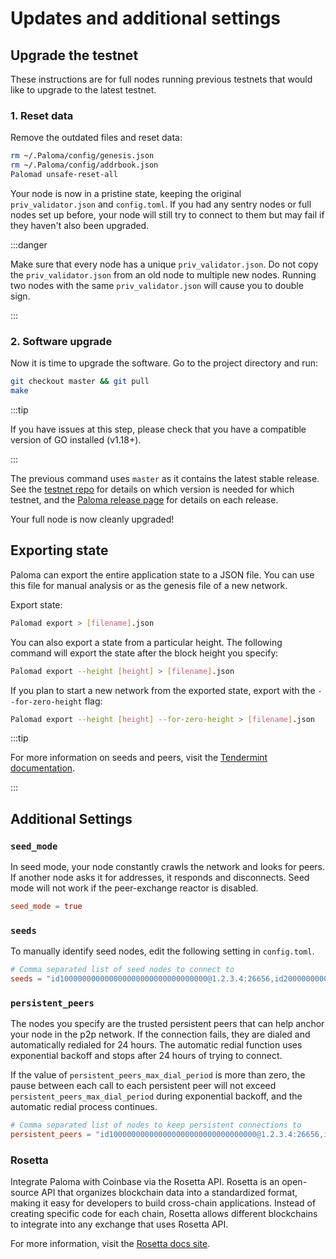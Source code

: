 # Updates and additional settings

## Upgrade the testnet

These instructions are for full nodes running previous testnets that 
would like to upgrade to the latest testnet.

### 1. Reset data

Remove the outdated files and reset data:

```bash
rm ~/.Paloma/config/genesis.json
rm ~/.Paloma/config/addrbook.json
Palomad unsafe-reset-all
```

Your node is now in a pristine state, keeping the original `priv_validator.json` 
and `config.toml`. If you had any sentry nodes or full nodes set up before, 
your node will still try to connect to them but may fail if they haven't also been upgraded.

:::danger

Make sure that every node has a unique `priv_validator.json`. Do not copy 
the `priv_validator.json` from an old node to multiple new nodes. Running 
two nodes with the same `priv_validator.json` will cause you to double sign. 

:::

### 2. Software upgrade

Now it is time to upgrade the software. Go to the project directory and run:

```bash
git checkout master && git pull
make
```

:::tip

If you have issues at this step, please check that you have a compatible 
version of GO installed (v1.18+).

:::

The previous command uses `master` as it contains the latest stable release. 
See the [testnet repo](https://github.com/palomachain/testnet) for details 
on which version is needed for which testnet, and the 
[Paloma release page](https://github.com/palomachain/testnet/releases) for details on each release.

Your full node is now cleanly upgraded!

## Exporting state

Paloma can export the entire application state to a JSON file. You can use 
this file for manual analysis or as the genesis file of a new network.

Export state:

```bash
Palomad export > [filename].json
```

You can also export a state from a particular height. The following 
command will export the state after the block height you specify:

```bash
Palomad export --height [height] > [filename].json
```

If you plan to start a new network from the exported state, export 
with the `--for-zero-height` flag:

```bash
Palomad export --height [height] --for-zero-height > [filename].json
```


:::tip

For more information on seeds and peers, visit the 
[Tendermint documentation](https://github.com/tendermint/tendermint/blob/master/docs/tendermint-core/using-tendermint.md#peers).

:::


## Additional Settings

### `seed_mode`

In seed mode, your node constantly crawls the network and looks 
for peers. If another node asks it for addresses, it responds and 
disconnects. Seed mode will not work if the peer-exchange reactor is 
disabled.

```toml
seed_mode = true
```

### `seeds`

To manually identify seed nodes, edit the following setting in `config.toml`.

```toml
# Comma separated list of seed nodes to connect to
seeds = "id100000000000000000000000000000000@1.2.3.4:26656,id200000000000000000000000000000000@2.3.4.5:4444"
```

### `persistent_peers`

The nodes you specify are the trusted persistent peers that can 
help anchor your node in the p2p network. If the connection fails, 
they are dialed and automatically redialed for 24 hours. 
The automatic redial function uses exponential backoff and stops after 
24 hours of trying to connect.

If the value of `persistent_peers_max_dial_period` is more than zero, 
the pause between each call to each persistent peer will not exceed 
`persistent_peers_max_dial_period` during exponential backoff, and the 
automatic redial process continues.

```toml
# Comma separated list of nodes to keep persistent connections to
persistent_peers = "id100000000000000000000000000000000@1.2.3.4:26656,id200000000000000000000000000000000@2.3.4.5:26656"
```
### Rosetta

Integrate Paloma with Coinbase via the Rosetta API. Rosetta is an 
open-source API that organizes blockchain data into a standardized 
format, making it easy for developers to build cross-chain applications. 
Instead of creating specific code for each chain, Rosetta allows different 
blockchains to integrate into any exchange that uses Rosetta API.

For more information, visit the [Rosetta docs site](https://www.rosetta-api.org/docs/welcome.html).
